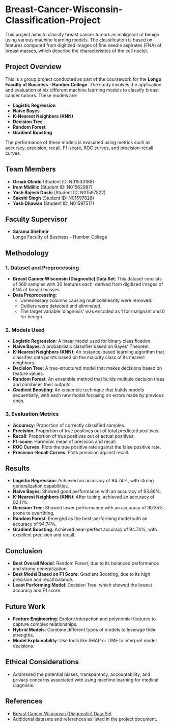 # Breast-Cancer-Wisconsin-Classification-Project

This project aims to classify breast cancer tumors as malignant or benign using various machine learning models. The classification is based on features computed from digitized images of fine needle aspirates (FNA) of breast masses, which describe the characteristics of the cell nuclei.

## Project Overview

This is a group project conducted as part of the coursework for the **Longo Faculty of Business - Humber College**. The study involves the application and evaluation of six different machine learning models to classify breast cancer tumors. These models are:

- **Logistic Regression**
- **Naive Bayes**
- **K-Nearest Neighbors (KNN)**
- **Decision Tree**
- **Random Forest**
- **Gradient Boosting**

The performance of these models is evaluated using metrics such as accuracy, precision, recall, F1-score, ROC curves, and precision-recall curves.

## Team Members

- **Ornab Olindo** (Student ID: N01533188)
- **Irem Midillic** (Student ID: N01562987)
- **Yash Rajesh Doshi** (Student ID: N01597522)
- **Sakshi Singh** (Student ID: N01597828)
- **Yash Dhawan** (Student ID: N01597517)

## Faculty Supervisor

- **Sarama Shehmir**  
  Longo Faculty of Business - Humber College

## Methodology

### 1. **Dataset and Preprocessing**
- **Breast Cancer Wisconsin (Diagnostic) Data Set**: This dataset consists of 569 samples with 30 features each, derived from digitized images of FNA of breast masses.
- **Data Preprocessing**: 
  - Unnecessary columns causing multicollinearity were removed.
  - Outliers were detected and eliminated.
  - The target variable 'diagnosis' was encoded as 1 for malignant and 0 for benign.

### 2. **Models Used**
- **Logistic Regression**: A linear model used for binary classification.
- **Naive Bayes**: A probabilistic classifier based on Bayes' Theorem.
- **K-Nearest Neighbors (KNN)**: An instance-based learning algorithm that classifies data points based on the majority class of its nearest neighbors.
- **Decision Tree**: A tree-structured model that makes decisions based on feature values.
- **Random Forest**: An ensemble method that builds multiple decision trees and combines their outputs.
- **Gradient Boosting**: An ensemble technique that builds models sequentially, with each new model focusing on errors made by previous ones.

### 3. **Evaluation Metrics**
- **Accuracy**: Proportion of correctly classified samples.
- **Precision**: Proportion of true positives out of total predicted positives.
- **Recall**: Proportion of true positives out of actual positives.
- **F1-score**: Harmonic mean of precision and recall.
- **ROC Curves**: Plots the true positive rate against the false positive rate.
- **Precision-Recall Curves**: Plots precision against recall.

## Results

- **Logistic Regression**: Achieved an accuracy of 94.74%, with strong generalization capabilities.
- **Naive Bayes**: Showed good performance with an accuracy of 93.86%.
- **K-Nearest Neighbors (KNN)**: After tuning, achieved an accuracy of 92.11%.
- **Decision Tree**: Showed lower performance with an accuracy of 90.35%, prone to overfitting.
- **Random Forest**: Emerged as the best-performing model with an accuracy of 94.74%.
- **Gradient Boosting**: Achieved near-perfect accuracy of 94.74%, with excellent precision and recall.

## Conclusion

- **Best Overall Model**: Random Forest, due to its balanced performance and strong generalization.
- **Best Model Based on F1 Score**: Gradient Boosting, due to its high precision and recall balance.
- **Least Performing Model**: Decision Tree, which showed the lowest accuracy and F1 score.

## Future Work

- **Feature Engineering**: Explore interaction and polynomial features to capture complex relationships.
- **Hybrid Models**: Combine different types of models to leverage their strengths.
- **Model Explainability**: Use tools like SHAP or LIME to interpret model decisions.

## Ethical Considerations

- Addressed the potential biases, transparency, accountability, and privacy concerns associated with using machine learning for medical diagnosis.

## References

- [Breast Cancer Wisconsin (Diagnostic) Data Set](https://archive.ics.uci.edu/ml/datasets/Breast+Cancer+Wisconsin+(Diagnostic))
- Additional datasets and references as listed in the project document.

